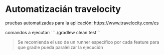 # Automatizacián travelocity
pruebas automatizadas para la aplicación: https://www.travelocity.com/es

comandos a ejecutar:
´´´./gradlew clean test´´´

> Se recomienda el uso de un runner específico por cada feature para que gradle pueda paralelizar la ejecución